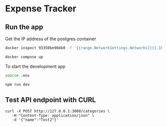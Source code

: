 # Expense Tracker

## Run the app

Get the IP address of the postgres container

```bash
docker inspect 93350be904b0 -f '{{range.NetworkSettings.Networks}}{{.IPAddress}}{{end}}'
```

```bash
docker compose up
```

To start the development app

```bash
source .env
```

```bash
npm run dev
```

## Test API endpoint with CURL

```
curl -X POST http://127.0.0.1:3000/categories \
   -H "Content-Type: application/json" \
   -d '{"name":"Test2"}'
```
